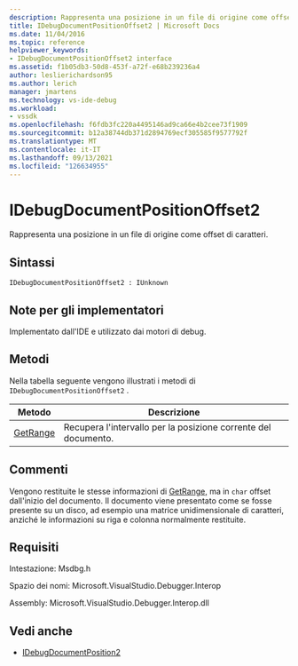 ```yaml
---
description: Rappresenta una posizione in un file di origine come offset di caratteri.
title: IDebugDocumentPositionOffset2 | Microsoft Docs
ms.date: 11/04/2016
ms.topic: reference
helpviewer_keywords:
- IDebugDocumentPositionOffset2 interface
ms.assetid: f1b05db3-50d8-453f-a72f-e68b239236a4
author: leslierichardson95
ms.author: lerich
manager: jmartens
ms.technology: vs-ide-debug
ms.workload:
- vssdk
ms.openlocfilehash: f6fdb3fc220a4495146ad9ca66e4b2cee73f1909
ms.sourcegitcommit: b12a38744db371d2894769ecf305585f9577792f
ms.translationtype: MT
ms.contentlocale: it-IT
ms.lasthandoff: 09/13/2021
ms.locfileid: "126634955"
---
```

# <a name="idebugdocumentpositionoffset2"></a>IDebugDocumentPositionOffset2
Rappresenta una posizione in un file di origine come offset di caratteri.

## <a name="syntax"></a>Sintassi

```
IDebugDocumentPositionOffset2 : IUnknown
```

## <a name="notes-for-implementers"></a>Note per gli implementatori
 Implementato dall'IDE e utilizzato dai motori di debug.

## <a name="methods"></a>Metodi
 Nella tabella seguente vengono illustrati i metodi di `IDebugDocumentPositionOffset2` .

|Metodo|Descrizione|
|------------|-----------------|
|[GetRange](../../../extensibility/debugger/reference/idebugdocumentpositionoffset2-getrange.md)|Recupera l'intervallo per la posizione corrente del documento.|

## <a name="remarks"></a>Commenti
 Vengono restituite le stesse informazioni di [GetRange,](../../../extensibility/debugger/reference/idebugdocumentposition2-getrange.md) ma in `char` offset dall'inizio del documento. Il documento viene presentato come se fosse presente su un disco, ad esempio una matrice unidimensionale di caratteri, anziché le informazioni su riga e colonna normalmente restituite.

## <a name="requirements"></a>Requisiti
 Intestazione: Msdbg.h

 Spazio dei nomi: Microsoft.VisualStudio.Debugger.Interop

 Assembly: Microsoft.VisualStudio.Debugger.Interop.dll

## <a name="see-also"></a>Vedi anche
- [IDebugDocumentPosition2](../../../extensibility/debugger/reference/idebugdocumentposition2.md)
